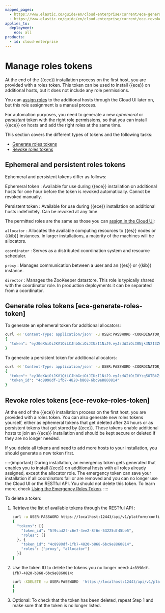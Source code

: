 ```yaml
---
mapped_pages:
  - https://www.elastic.co/guide/en/cloud-enterprise/current/ece-generate-roles-token.html
  - https://www.elastic.co/guide/en/cloud-enterprise/current/ece-revoke-roles-token.html
applies_to:
  deployment:
    ece: all
products:
  - id: cloud-enterprise
---
```


# Manage roles tokens

At the end of the {{ece}} installation process on the first host, you are provided with a roles token. This token can be used to install {{ece}} on additional hosts, but it does not include any role permissions.

You can [assign roles](./assign-roles-to-hosts.md) to the additional hosts through the Cloud UI later on, but this role assignment is a manual process.

For automation purposes, you need to generate a new *ephemeral* or *persistent* token with the right role permissions, so that you can install {{ece}} on hosts and add the right roles at the same time.

This section covers the different types of tokens and the following tasks:

* [Generate roles tokens](#ece-generate-roles-token)
* [Revoke roles tokens](#ece-revoke-roles-token)

## Ephemeral and persistent roles tokens

Ephemeral and persistent tokens differ as follows:

Ephemeral token
:   Available for use during {{ece}} installation on additional hosts for one hour before the token is revoked automatically. Cannot be revoked manually.

Persistent token
:   Available for use during {{ece}} installation on additional hosts indefinitely. Can be revoked at any time.

The permitted roles are the same as those you can [assign in the Cloud UI](./assign-roles-to-hosts.md):

`allocator`
:   Allocates the available computing resources to {{es}} nodes or {{kib}} instances. In larger installations, a majority of the machines will be allocators.

`coordinator`
:   Serves as a distributed coordination system and resource scheduler.

`proxy`
:   Manages communication between a user and an {{es}} or {{kib}} instance.

`director`
:   Manages the ZooKeeper datastore. This role is typically shared with the coordinator role. In production deployments it can be separated from a coordinator.

## Generate roles tokens [ece-generate-roles-token]

To generate an ephemeral token for additional allocators:

```sh
curl -H 'Content-Type: application/json' -u USER:PASSWORD <COORDINATOR_HOST_URL>_IP:12443/api/v1/platform/configuration/security/enrollment-tokens -d '{ "persistent": false, "roles": [ "allocator"] }'
{
  "token": "eyJ0eXAiOiJKV1QiLCJhbGciOiJIUzI1NiJ9.eyJzdWIiOiI0Njk3N2I3ZC1hM2U2LTQ2MDUtYjcwZC0xNzIzMTI5YWY4ZTQiLCJyb2xlcyI6WyJwcm94eSIsImFsbG9jYXRvciJdLCJpc3MiOiJib290c3RyYXAtaW5pdGlhbCIsImV4cCI6MTQ5MzY0NjIxM30.xsaRb72CsNMuXKy6Y-PJgqLc0qmjCljlB4Smcx_MRxg"
}
```

To generate a persistent token for additional allocators:

```sh
curl -H 'Content-Type: application/json' -u USER:PASSWORD <COORDINATOR_HOST_URL>_IP:12443/api/v1/platform/configuration/security/enrollment-tokens -d '{ "persistent": true, "roles": [ "allocator"] }'
{
  "token": "eyJ0eXAiOiJKV1QiLCJhbGciOiJIUzI1NiJ9.eyJzdWIiOiI0Yzg5OTBkZi0xZmI3LTQ4MjAtYjg2OC02YmM5ZTg4NjA4MTQiLCJyb2xlcyI6WyJwcm94eSIsImFsbG9jYXRvciJdLCJpc3MiOiJib290c3RyYXAtaW5pdGlhbCJ9.mfTkO4j8uZJ-qwB2jmBuMScyYfLmcJpvKgSTLx2WV24",
  "token_id": "4c8990df-1fb7-4820-b868-6bc9e8860814"
}
```

## Revoke roles tokens [ece-revoke-roles-token]

At the end of the {{ece}} installation process on the first host, you are provided with a roles token. You can also generate new roles tokens yourself, either as ephemeral tokens that get deleted after 24 hours or as persistent tokens that get stored by {{ece}}. These tokens enable additional hosts to join an {{ece}} installation and should be kept secure or deleted if they are no longer needed.

If you delete all tokens and need to add more hosts to your installation, you should generate a new token first.

::::{important}
During installation, an emergency token gets generated that enables you to install {{ece}} on additional hosts with all roles already assigned, except the allocator role. The emergency token can save your installation if all coordinators fail or are removed and you can no longer use the Cloud UI or the RESTful API. You should not delete this token. To learn more, check [Using the Emergency Roles Token](/troubleshoot/deployments/cloud-enterprise/use-emergency-roles-token.md).
::::

To delete a token:

1. Retrieve the list of available tokens through the RESTful API :

    ```sh
    curl -u USER:PASSWORD https://localhost:12443/api/v1/platform/configuration/security/enrollment-tokens
    {
      "tokens": [{
        "token_id": "5f9cad2f-c6e7-4ee2-8f6e-53225df45be5",
        "roles": []
      }, {
        "token_id": "4c8990df-1fb7-4820-b868-6bc9e8860814",
        "roles": ["proxy", "allocator"]
      }]
    }
    ```

2. Use the token ID to delete the tokens you no longer need: `4c8990df-1fb7-4820-b868-6bc9e8860814`:

    ```sh
    curl -XDELETE -u USER:PASSWORD  'https://localhost:12443/api/v1/platform/configuration/security/enrollment-tokens/4c8990df-1fb7-4820-b868-6bc9e8860814'
    {
    }
    ```

3. Optional: To check that the token has been deleted, repeat Step 1 and make sure that the token is no longer listed.
